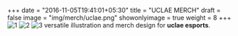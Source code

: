 +++
date = "2016-11-05T19:41:01+05:30"
title = "UCLAE MERCH"
draft = false
image = "img/merch/uclae.png"
showonlyimage = true
weight = 8
+++
![1]
![2]
![3]
versatile illustration and merch design for **uclae esports**.

[1]: /img/merch/merch_back.png
[2]: /img/merch/merch_shirt.png
[3]: /img/merch/merch_tote.png